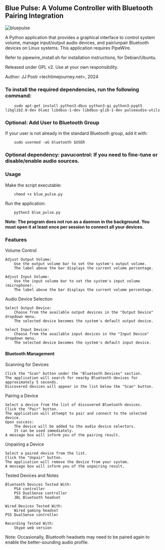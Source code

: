 ## Blue Pulse: A Volume Controller with Bluetooth Pairing Integration
![bluepulse](https://github.com/user-attachments/assets/6dfe509b-21d7-43cc-bb5a-98f1d5803d51)

A Python application that provides a graphical interface to control system volume, manage input/output audio devices, and pair/unpair Bluetooth devices on Linux systems. This application requires PipeWire.


Refer to pipewire_install.sh for installation instructions, for Debian/Ubuntu.

Released under GPL v2. Use at your own responsibility.

Author: JJ Posti <techtimejourney.net>, 2024


### To install the required dependencies, run the following command:

		sudo apt-get install python3-dbus python3-gi python3-pyqt5 libglib2.0-dev bluez libdbus-1-dev libdbus-glib-1-dev pulseaudio-utils

### Optional: Add User to Bluetooth Group

If your user is not already in the standard Bluetooth group, add it with:

		sudo usermod -aG bluetooth $USER

### Optional dependency: pavucontrol: If you need to fine-tune or disable/enable audio sources.

### Usage

Make the script executable:

		chmod +x blue_pulse.py

Run the application:

		python3 blue_pulse.py

<b> Note: The program does not run as a daemon in the background. You must open it at least once per session to connect all your devices.</b>

### Features

Volume Control

    Adjust Output Volume:
        Use the output volume bar to set the system's output volume.
        The label above the bar displays the current volume percentage.

    Adjust Input Volume:
        Use the input volume bar to set the system's input volume (microphone).
        The label above the bar displays the current volume percentage.

Audio Device Selection

    Select Output Device:
        Choose from the available output devices in the "Output Device" dropdown menu.
        The selected device becomes the system's default output device.

    Select Input Device:
        Choose from the available input devices in the "Input Device" dropdown menu.
        The selected device becomes the system's default input device.

#### Bluetooth Management

Scanning for Devices

    Click the "Scan" button under the "Bluetooth Devices" section.
    The application will search for nearby Bluetooth devices for approximately 5 seconds.
    Discovered devices will appear in the list below the "Scan" button.

Pairing a Device

    Select a device from the list of discovered Bluetooth devices.
    Click the "Pair" button.
    The application will attempt to pair and connect to the selected device.
    Upon success:
        The device will be added to the audio device selectors.
        It can be used immediately.
    A message box will inform you of the pairing result.

Unpairing a Device

    Select a paired device from the list.
    Click the "Unpair" button.
    The application will remove the device from your system.
    A message box will inform you of the unpairing result.

Tested Devices and Notes

    Bluetooth Devices Tested With:
        PS4 controller
        PS5 DualSense controller
        JBL Bluetooth headset

    Wired Devices Tested With:
        Wired gaming headset
	PS5 DualSense controller
		
    Recording Tested With:
        Skype web version

Note: Occasionally, Bluetooth headsets may need to be paired again to enable the better-sounding audio profile.
